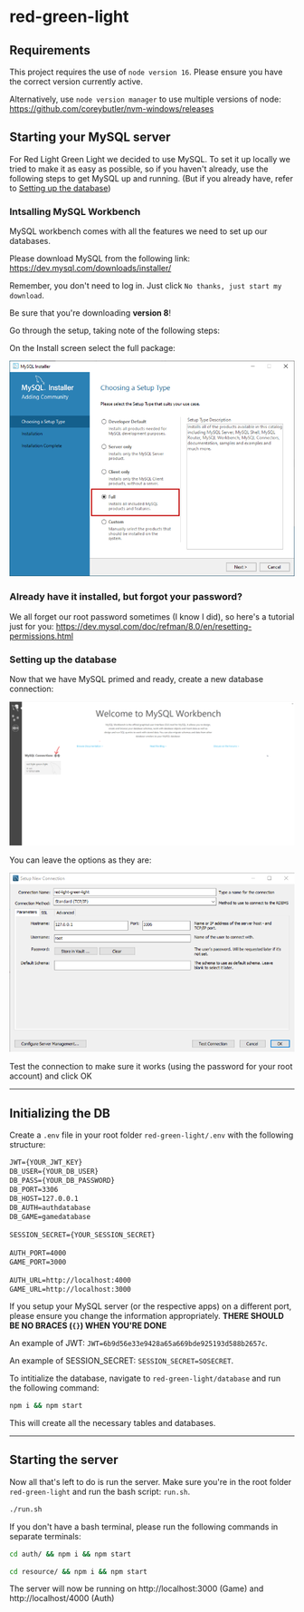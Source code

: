 # red-green-light

## Requirements

This project requires the use of `node version 16`. Please ensure you have the correct version currently active. 

Alternatively, use `node version manager` to use multiple versions of node: https://github.com/coreybutler/nvm-windows/releases

## Starting your MySQL server
For Red Light Green Light we decided to use MySQL. To set it up locally we tried to make it as easy as possible, so if you haven't already, use the following steps to get MySQL up and running. (But if you already have, refer to [Setting up the database](#setting-up-the-database))

### Intsalling MySQL Workbench
MySQL workbench comes with all the features we need to set up our databases.

Please download MySQL from the following link: https://dev.mysql.com/downloads/installer/

Remember, you don't need to log in. Just click `No thanks, just start my download`.

Be sure that you're downloading **version 8**!

Go through the setup, taking note of the following steps:

On the Install screen select the full package:

![Choose setup type](readme_images/choose_setup_type.png)

### Already have it installed, but forgot your password?
We all forget our root password sometimes (I know I did), so here's a tutorial just for you: https://dev.mysql.com/doc/refman/8.0/en/resetting-permissions.html

### Setting up the database
Now that we have MySQL primed and ready, create a new database connection:

![Add a new connection](readme_images/add_connection.png)

You can leave the options as they are:

![Create connection](readme_images/create_connection.png)

Test the connection to make sure it works (using the password for your root account) and click OK

---

## Initializing the DB

Create a `.env` file in your root folder `red-green-light/.env` with the following structure:

```
JWT={YOUR_JWT_KEY}
DB_USER={YOUR_DB_USER}
DB_PASS={YOUR_DB_PASSWORD}
DB_PORT=3306
DB_HOST=127.0.0.1
DB_AUTH=authdatabase
DB_GAME=gamedatabase

SESSION_SECRET={YOUR_SESSION_SECRET}

AUTH_PORT=4000
GAME_PORT=3000

AUTH_URL=http://localhost:4000
GAME_URL=http://localhost:3000
```

If you setup your MySQL server (or the respective apps) on a different port, please ensure you change the information appropriately. **THERE SHOULD BE NO BRACES (`{}`) WHEN YOU'RE DONE**

An example of JWT: `JWT=6b9d56e33e9428a65a669bde925193d588b2657c`.

An example of SESSION_SECRET: `SESSION_SECRET=SOSECRET`.

To intitialize the database, navigate to `red-green-light/database` and run the following command:

```bash
npm i && npm start
```

This will create all the necessary tables and databases.

---

## Starting the server

Now all that's left to do is run the server. Make sure you're in the root folder `red-green-light` and run the bash script: `run.sh`. 

```bash
./run.sh
```

If you don't have a bash terminal, please run the following commands in separate terminals:

```bash
cd auth/ && npm i && npm start
```

```bash
cd resource/ && npm i && npm start
```

The server will now be running on http://localhost:3000 (Game) and http://localhost/4000 (Auth)
